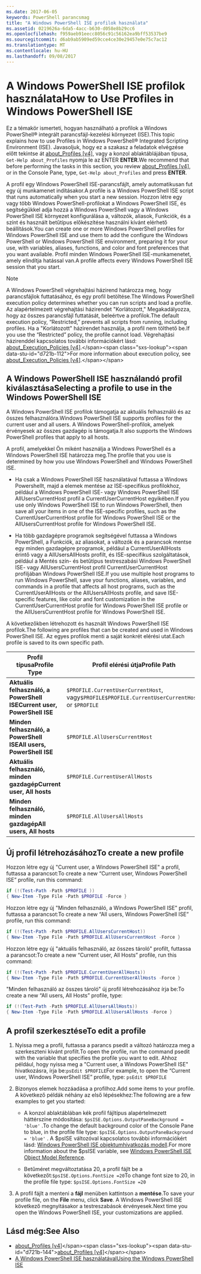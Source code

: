 ```yaml
---
ms.date: 2017-06-05
keywords: PowerShell parancsmag
title: "A Windows PowerShell ISE profilok használata"
ms.assetid: 0219626a-6da5-4acc-b630-d058e8b29cc6
ms.openlocfilehash: f959aeb91eecc8056c91c56162ea9bff53537be9
ms.sourcegitcommit: d6ab9ab5909ed59cce4ce30e29457e0e75c7ac12
ms.translationtype: MT
ms.contentlocale: hu-HU
ms.lasthandoff: 09/08/2017
---
```

# <a name="how-to-use-profiles-in-windows-powershell-ise"></a><span data-ttu-id="d721b-103">A Windows PowerShell ISE profilok használata</span><span class="sxs-lookup"><span data-stu-id="d721b-103">How to Use Profiles in Windows PowerShell ISE</span></span>
<span data-ttu-id="d721b-104">Ez a témakör ismerteti, hogyan használható a profilok a Windows PowerShell® integrált parancsfájl-kezelési környezet (ISE).</span><span class="sxs-lookup"><span data-stu-id="d721b-104">This topic explains how to use Profiles in Windows PowerShell® Integrated Scripting Environment (ISE).</span></span> <span data-ttu-id="d721b-105">Javasoljuk, hogy ez a szakasz a feladatok elvégzése előtt tekintse át [about_Profiles [v4]](https://technet.microsoft.com/library/e1d9e30a-70cc-4f36-949f-fc7cd96b4054(v=wps.630)), vagy a konzol ablaktáblájában típusa, `Get-Help about_Profiles` nyomja le az ENTER **ENTER**.</span><span class="sxs-lookup"><span data-stu-id="d721b-105">We recommend that before performing the tasks in this section, you review [about_Profiles [v4]](https://technet.microsoft.com/library/e1d9e30a-70cc-4f36-949f-fc7cd96b4054(v=wps.630)), or in the Console Pane, type, `Get-Help about_Profiles` and press **ENTER**.</span></span>

<span data-ttu-id="d721b-106">A profil egy Windows PowerShell ISE-parancsfájlt, amely automatikusan fut egy új munkamenet indításakor.</span><span class="sxs-lookup"><span data-stu-id="d721b-106">A profile is a Windows PowerShell ISE script that runs automatically when you start a new session.</span></span>  <span data-ttu-id="d721b-107">Hozzon létre egy vagy több Windows PowerShell-profilokat a Windows PowerShell ISE, és segítségükkel adja hozzá a Windows PowerShell vagy a Windows PowerShell ISE környezet konfigurálása a, változók, aliasok, Funkciók, és a színt és használt betűtípus előkészítése használni kívánt elérhető beállítások.</span><span class="sxs-lookup"><span data-stu-id="d721b-107">You can create one or more Windows PowerShell profiles for Windows PowerShell ISE and use them to add the configure the Windows PowerShell or Windows PowerShell ISE environment, preparing it for your use, with variables, aliases, functions, and color and font preferences that you want available.</span></span> <span data-ttu-id="d721b-108">Profil minden Windows PowerShell ISE-munkamenetet, amely elindítja hatással van.</span><span class="sxs-lookup"><span data-stu-id="d721b-108">A profile affects every Windows PowerShell ISE session that you start.</span></span>

> [!NOTE]
> <span data-ttu-id="d721b-109">A Windows PowerShell végrehajtási házirend határozza meg, hogy parancsfájlok futtatásához, és egy profil betöltése.</span><span class="sxs-lookup"><span data-stu-id="d721b-109">The Windows PowerShell execution policy determines whether you can run scripts and load a profile.</span></span> <span data-ttu-id="d721b-110">Az alapértelmezett végrehajtási házirendet "Korlátozott," Megakadályozza, hogy az összes parancsfájl futtatását, beleértve a profilok.</span><span class="sxs-lookup"><span data-stu-id="d721b-110">The default execution policy, “Restricted,” prevents all scripts from running, including profiles.</span></span> <span data-ttu-id="d721b-111">Ha a "Korlátozott" házirendet használja, a profil nem tölthető be.</span><span class="sxs-lookup"><span data-stu-id="d721b-111">If you use the “Restricted” policy, the profile cannot load.</span></span> <span data-ttu-id="d721b-112">Végrehajtási házirenddel kapcsolatos további információkért lásd: [about_Execution_Policies [v4]](https://technet.microsoft.com/library/347708dc-1515-4d74-978b-8334603472e6(v=wps.630)).</span><span class="sxs-lookup"><span data-stu-id="d721b-112">For more information about execution policy, see [about_Execution_Policies [v4]](https://technet.microsoft.com/library/347708dc-1515-4d74-978b-8334603472e6(v=wps.630)).</span></span>

## <a name="selecting-a-profile-to-use-in-the-windows-powershell-ise"></a><span data-ttu-id="d721b-113">A Windows PowerShell ISE használandó profil kiválasztása</span><span class="sxs-lookup"><span data-stu-id="d721b-113">Selecting a profile to use in the Windows PowerShell ISE</span></span>
<span data-ttu-id="d721b-114">A Windows PowerShell ISE profilok támogatja az aktuális felhasználó és az összes felhasználóra.</span><span class="sxs-lookup"><span data-stu-id="d721b-114">Windows PowerShell ISE supports profiles for the current user and all users.</span></span> <span data-ttu-id="d721b-115">A Windows PowerShell-profilok, amelyek érvényesek az összes gazdagép is támogatja.</span><span class="sxs-lookup"><span data-stu-id="d721b-115">It also supports the Windows PowerShell profiles that apply to all hosts.</span></span>

<span data-ttu-id="d721b-116">A profil, amelyekkel Ön miként használja a Windows PowerShell és a Windows PowerShell ISE határozza meg.</span><span class="sxs-lookup"><span data-stu-id="d721b-116">The profile that you use is determined by how you use Windows PowerShell and Windows PowerShell ISE.</span></span>

- <span data-ttu-id="d721b-117">Ha csak a Windows PowerShell ISE használatával futtassa a Windows Powershellt, majd a elemek mentése az ISE-specifikus profilokhoz, például a Windows PowerShell ISE- vagy Windows PowerShell ISE AllUsersCurrentHost profil a CurrentUserCurrentHost egyikében.</span><span class="sxs-lookup"><span data-stu-id="d721b-117">If you use only Windows PowerShell ISE to run Windows PowerShell, then save all your items in one of the ISE-specific profiles, such as the CurrentUserCurrentHost profile for Windows PowerShell ISE or the AllUsersCurrentHost profile for Windows PowerShell ISE.</span></span>

- <span data-ttu-id="d721b-118">Ha több gazdagépre programok segítségével futtassa a Windows PowerShell, a Funkciók, az aliasokat, a változók és a parancsok mentse egy minden gazdagépre programok, például a CurrentUserAllHosts érintő vagy a AllUsersAllHosts profilt, és ISE-specifikus szolgáltatások, például a Mentés szín- és betűtípus testreszabási Windows PowerShell ISE- vagy AllUsersCurrentHost profil CurrentUserCurrentHost profiljában Windows PowerShell ISE.</span><span class="sxs-lookup"><span data-stu-id="d721b-118">If you use multiple host programs to run Windows PowerShell, save your functions, aliases, variables, and commands in a profile that affects all host programs, such as the CurrentUserAllHosts or the AllUsersAllHosts profile, and save ISE-specific features, like color and font customization in the CurrentUserCurrentHost profile for Windows PowerShell ISE profile or the AllUsersCurrentHost profile for Windows PowerShell ISE.</span></span>

<span data-ttu-id="d721b-119">A következőkben létrehozott és használt Windows PowerShell ISE profilok.</span><span class="sxs-lookup"><span data-stu-id="d721b-119">The following are profiles that can be created and used in Windows PowerShell ISE.</span></span> <span data-ttu-id="d721b-120">Az egyes profilok menti a saját konkrét elérési utat.</span><span class="sxs-lookup"><span data-stu-id="d721b-120">Each profile is saved to its own specific path.</span></span>

| <span data-ttu-id="d721b-121">Profil típusa</span><span class="sxs-lookup"><span data-stu-id="d721b-121">Profile Type</span></span> | <span data-ttu-id="d721b-122">Profil elérési útja</span><span class="sxs-lookup"><span data-stu-id="d721b-122">Profile Path</span></span> |
| --- | --- |
| <span data-ttu-id="d721b-123">**Aktuális felhasználó, a PowerShell ISE**</span><span class="sxs-lookup"><span data-stu-id="d721b-123">**Current user, PowerShell ISE**</span></span>| <span data-ttu-id="d721b-124">`$PROFILE.CurrentUserCurrentHost`, vagy`$PROFILE`</span><span class="sxs-lookup"><span data-stu-id="d721b-124">`$PROFILE.CurrentUserCurrentHost`, or `$PROFILE`</span></span> |
| <span data-ttu-id="d721b-125">**Minden felhasználó, a PowerShell ISE**</span><span class="sxs-lookup"><span data-stu-id="d721b-125">**All users, PowerShell ISE**</span></span>| `$PROFILE.AllUsersCurrentHost` |
| <span data-ttu-id="d721b-126">**Aktuális felhasználó, minden gazdagép**</span><span class="sxs-lookup"><span data-stu-id="d721b-126">**Current user, All hosts**</span></span>| `$PROFILE.CurrentUserAllHosts` |
| <span data-ttu-id="d721b-127">**Minden felhasználó, minden gazdagép**</span><span class="sxs-lookup"><span data-stu-id="d721b-127">**All users, All hosts**</span></span> | `$PROFILE.AllUsersAllHosts` |

## <a name="to-create-a-new-profile"></a><span data-ttu-id="d721b-128">Új profil létrehozásához</span><span class="sxs-lookup"><span data-stu-id="d721b-128">To create a new profile</span></span>
<span data-ttu-id="d721b-129">Hozzon létre egy új "Current user, a Windows PowerShell ISE" a profil, futtassa a parancsot:</span><span class="sxs-lookup"><span data-stu-id="d721b-129">To create a new “Current user, Windows PowerShell ISE” profile, run this command:</span></span>

```powershell
if (!(Test-Path -Path $PROFILE )) 
{ New-Item -Type File -Path $PROFILE -Force }
```

<span data-ttu-id="d721b-130">Hozzon létre egy új "Minden felhasználó, a Windows PowerShell ISE" profil, futtassa a parancsot:</span><span class="sxs-lookup"><span data-stu-id="d721b-130">To create a new “All users, Windows PowerShell ISE” profile, run this command:</span></span>

```powershell
if (!(Test-Path -Path $PROFILE.AllUsersCurrentHost)) 
{ New-Item -Type File -Path $PROFILE.AllUsersCurrentHost -Force }
```

<span data-ttu-id="d721b-131">Hozzon létre egy új "aktuális felhasználó, az összes tároló" profilt, futtassa a parancsot:</span><span class="sxs-lookup"><span data-stu-id="d721b-131">To create a new “Current user, All Hosts” profile, run this command:</span></span>

```powershell
if (!(Test-Path -Path $PROFILE.CurrentUserAllHosts)) 
{ New-Item -Type File -Path $PROFILE.CurrentUserAllHosts -Force }
```

<span data-ttu-id="d721b-132">"Minden felhasználó az összes tároló" új profil létrehozásához írja be:</span><span class="sxs-lookup"><span data-stu-id="d721b-132">To create a new “All users, All Hosts” profile, type:</span></span>

```powershell
if (!(Test-Path -Path $PROFILE.AllUsersAllHosts)) 
{ New-Item -Type File -Path $PROFILE.AllUsersAllHosts -Force }
```

## <a name="to-edit-a-profile"></a><span data-ttu-id="d721b-133">A profil szerkesztése</span><span class="sxs-lookup"><span data-stu-id="d721b-133">To edit a profile</span></span>

1. <span data-ttu-id="d721b-134">Nyissa meg a profil, futtassa a parancs psedit a változó határozza meg a szerkeszteni kívánt profilt.</span><span class="sxs-lookup"><span data-stu-id="d721b-134">To open the profile, run the command psedit with the variable that specifies the profile you want to edit.</span></span> <span data-ttu-id="d721b-135">Ahhoz például, hogy nyissa meg a "Current user, a Windows PowerShell ISE" hivatkozásra, írja be:`psEdit $PROFILE`</span><span class="sxs-lookup"><span data-stu-id="d721b-135">For example, to open the “Current user, Windows PowerShell ISE” profile, type: `psEdit $PROFILE`</span></span>

2. <span data-ttu-id="d721b-136">Bizonyos elemek hozzáadása a profilhoz.</span><span class="sxs-lookup"><span data-stu-id="d721b-136">Add some items to your profile.</span></span> <span data-ttu-id="d721b-137">A következő példák néhány az első lépésekhez:</span><span class="sxs-lookup"><span data-stu-id="d721b-137">The following are a few examples to get you started:</span></span>

    -   <span data-ttu-id="d721b-138">A konzol ablaktáblában kék profil fájltípus alapértelmezett háttérszíne módosítása: `$psISE.Options.OutputPaneBackground = 'blue'` .</span><span class="sxs-lookup"><span data-stu-id="d721b-138">To change the default background color of the Console Pane to blue, in the profile file type: `$psISE.Options.OutputPaneBackground = 'blue'` .</span></span> <span data-ttu-id="d721b-139">A $psISE változóval kapcsolatos további információkért lásd: [Windows PowerShell ISE objektumhivatkozás modell](The-ISE-Object-Model-Hierarchy.md).</span><span class="sxs-lookup"><span data-stu-id="d721b-139">For more information about the $psISE variable, see [Windows PowerShell ISE Object Model Reference](The-ISE-Object-Model-Hierarchy.md).</span></span>

    -   <span data-ttu-id="d721b-140">Betűméret megváltoztatása 20, a profil fájlt be a következőt:`$psISE.Options.FontSize =20`</span><span class="sxs-lookup"><span data-stu-id="d721b-140">To change font size to 20, in the profile file type: `$psISE.Options.FontSize =20`</span></span>

3. <span data-ttu-id="d721b-141">A profil fájlt a menteni a **fájl** menüben kattintson a **mentése**.</span><span class="sxs-lookup"><span data-stu-id="d721b-141">To save your profile file, on the **File** menu, click **Save**.</span></span> <span data-ttu-id="d721b-142">A Windows PowerShell ISE következő megnyitásakor a testreszabások érvényesek.</span><span class="sxs-lookup"><span data-stu-id="d721b-142">Next time you open the Windows PowerShell ISE, your customizations are applied.</span></span>

## <a name="see-also"></a><span data-ttu-id="d721b-143">Lásd még:</span><span class="sxs-lookup"><span data-stu-id="d721b-143">See Also</span></span>
- <span data-ttu-id="d721b-144">[about_Profiles [v4]](https://technet.microsoft.com/library/e1d9e30a-70cc-4f36-949f-fc7cd96b4054(v=wps.630))</span><span class="sxs-lookup"><span data-stu-id="d721b-144">[about_Profiles [v4]](https://technet.microsoft.com/library/e1d9e30a-70cc-4f36-949f-fc7cd96b4054(v=wps.630))</span></span>
- [<span data-ttu-id="d721b-145">A Windows PowerShell ISE használatával</span><span class="sxs-lookup"><span data-stu-id="d721b-145">Using the Windows PowerShell ISE</span></span>](Using-the-Windows-PowerShell-ISE.md)

